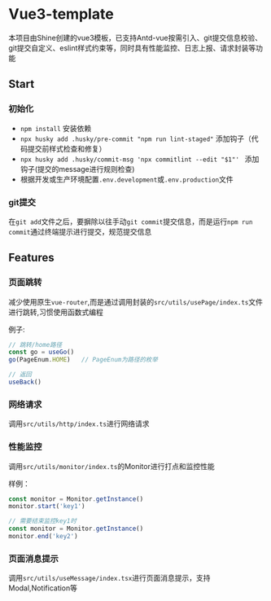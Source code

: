 # Vue3-template

本项目由Shine创建的vue3模板，已支持Antd-vue按需引入、git提交信息校验、git提交自定义、eslint样式约束等，同时具有性能监控、日志上报、请求封装等功能

## Start

### 初始化

- `npm install` 安装依赖
- `npx husky add .husky/pre-commit "npm run lint-staged"` 添加钩子（代码提交前样式检查和修复）
- `npx husky add .husky/commit-msg 'npx commitlint --edit "$1"' ` 添加钩子(提交的message进行规则检查)
- 根据开发或生产环境配置`.env.development`或`.env.production`文件

### git提交

在`git add`文件之后，要摒除以往手动`git commit`提交信息，而是运行`npm run commit`通过终端提示进行提交，规范提交信息

## Features

### 页面跳转

减少使用原生`vue-router`,而是通过调用封装的`src/utils/usePage/index.ts`文件进行跳转,习惯使用函数式编程

例子:

```ts
// 跳转/home路径
const go = useGo()
go(PageEnum.HOME)   // PageEnum为路径的枚举

// 返回
useBack()
```

### 网络请求

调用`src/utils/http/index.ts`进行网络请求

### 性能监控

调用`src/utils/monitor/index.ts`的Monitor进行打点和监控性能

样例：

```ts
const monitor = Monitor.getInstance()
monitor.start('key1')

// 需要结束监控key1时
const monitor = Monitor.getInstance()
monitor.end('key2')
```

### 页面消息提示

调用`src/utils/useMessage/index.tsx`进行页面消息提示，支持Modal,Notification等
